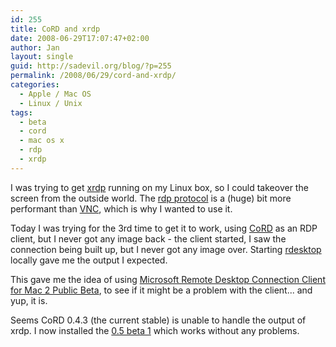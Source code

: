 ```yaml
---
id: 255
title: CoRD and xrdp
date: 2008-06-29T17:07:47+02:00
author: Jan
layout: single
guid: http://sadevil.org/blog/?p=255
permalink: /2008/06/29/cord-and-xrdp/
categories:
  - Apple / Mac OS
  - Linux / Unix
tags:
  - beta
  - cord
  - mac os x
  - rdp
  - xrdp
---
```

I was trying to get [xrdp](http://xrdp.sourceforge.net/) running on my Linux box, so I could takeover the screen from the outside world. The [rdp protocol](http://en.wikipedia.org/wiki/Remote_Desktop_Protocol) is a (huge) bit more performant than [VNC](http://en.wikipedia.org/wiki/Vnc), which is why I wanted to use it.

Today I was trying for the 3rd time to get it to work, using [CoRD](http://cord.sourceforge.net/) as an RDP client, but I never got any image back - the client started, I saw the connection being built up, but I never got any image over. Starting [rdesktop](http://www.rdesktop.org/) locally gave me the output I expected.

This gave me the idea of using [Microsoft Remote Desktop Connection Client for Mac 2 Public Beta](http://connect.microsoft.com/macrdc), to see if it might be a problem with the client... and yup, it is.

Seems CoRD 0.4.3 (the current stable) is unable to handle the output of xrdp. I now installed the [0.5 beta 1](http://sourceforge.net/forum/forum.php?forum_id=790899) which works without any problems.